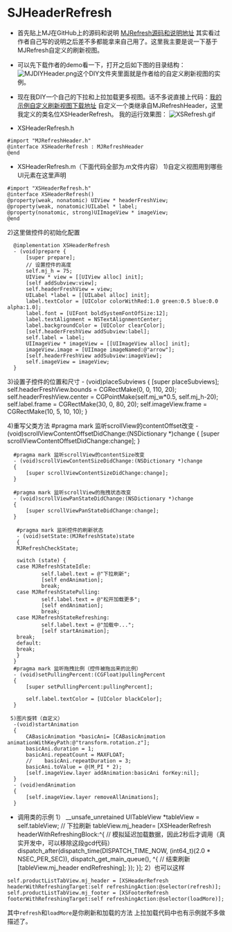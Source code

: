 # SJHeaderRefresh
- 首先贴上MJ在GitHub上的源码和说明 [MJRefresh源码和说明地址](https://github.com/CoderMJLee/MJRefresh) 其实看过作者自己写的说明之后差不多都能拿来自己用了。这里我主要是说一下基于MJRefresh自定义的刷新视图。

- 可以先下载作者的demo看一下，打开之后如下图的目录结构：
![MJDIYHeader.png](http://upload-images.jianshu.io/upload_images/1276164-65f056d4b0a213c5.png?imageMogr2/auto-orient/strip%7CimageView2/2/w/1240)这个DIY文件夹里面就是作者给的自定义刷新视图的实例。

- 现在我DIY一个自己的下拉和上拉加载更多视图。话不多说直接上代码：[我的示例自定义刷新视图下载地址](https://github.com/SPIREJ/SJHeaderRefresh)
自定义一个类继承自MJRefreshHeader，这里我定义的类名位XSHeaderRefresh。
我的运行效果图：
![XSRefresh.gif](http://upload-images.jianshu.io/upload_images/1276164-402d3fefffeb9ff2.gif?imageMogr2/auto-orient/strip)

- XSHeaderRefresh.h
```
#import "MJRefreshHeader.h"
@interface XSHeaderRefresh : MJRefreshHeader
@end
```

- XSHeaderRefresh.m（下面代码全部为.m文件内容）
1)自定义视图用到哪些UI元素在这里声明
```
#import "XSHeaderRefresh.h"
@interface XSHeaderRefresh()
@property(weak, nonatomic) UIView * headerFreshView;
@property(weak, nonatomic)UILabel * label;
@property(nonatomic, strong)UIImageView * imageView;
@end
```
2)这里做控件的初始化配置

      @implementation XSHeaderRefresh
      - (void)prepare {
          [super prepare];
          // 设置控件的高度
          self.mj_h = 75;
          UIView * view = [[UIView alloc] init];
          [self addSubview:view];
          self.headerFreshView = view;
          UILabel *label = [[UILabel alloc] init];
          label.textColor = [UIColor colorWithRed:1.0 green:0.5 blue:0.0 alpha:1.0];
          label.font = [UIFont boldSystemFontOfSize:12];
          label.textAlignment = NSTextAlignmentCenter;
          label.backgroundColor = [UIColor clearColor];
          [self.headerFreshView addSubview:label];
          self.label = label;
          UIImageView * imageView = [[UIImageView alloc] init];
          imageView.image = [UIImage imageNamed:@"arrow"];
          [self.headerFreshView addSubview:imageView];
          self.imageView = imageView;
      }
      
  3)设置子控件的位置和尺寸
      - (void)placeSubviews
      {
          [super placeSubviews];
          self.headerFreshView.bounds = CGRectMake(0, 0, 110, 20);
          self.headerFreshView.center = CGPointMake(self.mj_w*0.5, self.mj_h-20);
          self.label.frame = CGRectMake(30, 0, 80, 20);
          self.imageView.frame = CGRectMake(10, 5, 10, 10);
      }
      
4)重写父类方法
       #pragma mark 监听scrollView的contentOffset改变
      - (void)scrollViewContentOffsetDidChange:(NSDictionary *)change
      {
          [super scrollViewContentOffsetDidChange:change];
      }

      #pragma mark 监听scrollView的contentSize改变
      - (void)scrollViewContentSizeDidChange:(NSDictionary *)change
      {
          [super scrollViewContentSizeDidChange:change];   
      }

      #pragma mark 监听scrollView的拖拽状态改变
      - (void)scrollViewPanStateDidChange:(NSDictionary *)change
      {
          [super scrollViewPanStateDidChange:change];
      }
 
       #pragma mark 监听控件的刷新状态
       - (void)setState:(MJRefreshState)state
       {
       MJRefreshCheckState;
 
       switch (state) {
       case MJRefreshStateIdle:
               self.label.text = @"下拉刷新";
               [self endAnimation];
               break;
       case MJRefreshStatePulling:
               self.label.text = @"松开加载更多";
               [self endAnimation];
               break;
       case MJRefreshStateRefreshing:
               self.label.text = @"加载中...";
               [self startAnimation];
       break;
       default:
       break;
       }
      }
      #pragma mark 监听拖拽比例（控件被拖出来的比例）
      - (void)setPullingPercent:(CGFloat)pullingPercent
      {
          [super setPullingPercent:pullingPercent];
    
          self.label.textColor = [UIColor blackColor];
      }
      
     5)图片旋转（自定义）
      -(void)startAnimation
      {
          CABasicAnimation *basicAni= [CABasicAnimation animationWithKeyPath:@"transform.rotation.z"];
          basicAni.duration = 1;
          basicAni.repeatCount = MAXFLOAT;
          //    basicAni.repeatDuration = 3;
          basicAni.toValue = @(M_PI * 2);
          [self.imageView.layer addAnimation:basicAni forKey:nil];
      }
      - (void)endAnimation
      {
          [self.imageView.layer removeAllAnimations];
      }
 
- 调用类的示例
  1）
       __unsafe_unretained UITableView *tableView = self.tableView;
          // 下拉刷新
          tableView.mj_header= [XSHeaderRefresh headerWithRefreshingBlock:^{
          // 模拟延迟加载数据，因此2秒后才调用（真实开发中，可以移除这段gcd代码）
          dispatch_after(dispatch_time(DISPATCH_TIME_NOW, (int64_t)(2.0 * NSEC_PER_SEC)), dispatch_get_main_queue(), ^{
          // 结束刷新
          [tableView.mj_header endRefreshing];
        });
      }];
2）也可以这样
```
self.productListTabView.mj_header = [XSHeaderRefresh headerWithRefreshingTarget:self refreshingAction:@selector(refresh)];
self.productListTabView.mj_footer = [XSFooterRefresh footerWithRefreshingTarget:self refreshingAction:@selector(loadMore)];
```
其中`refresh`和`loadMore`是你刷新和加载的方法
上拉加载代码中也有示例就不多做描述了。
